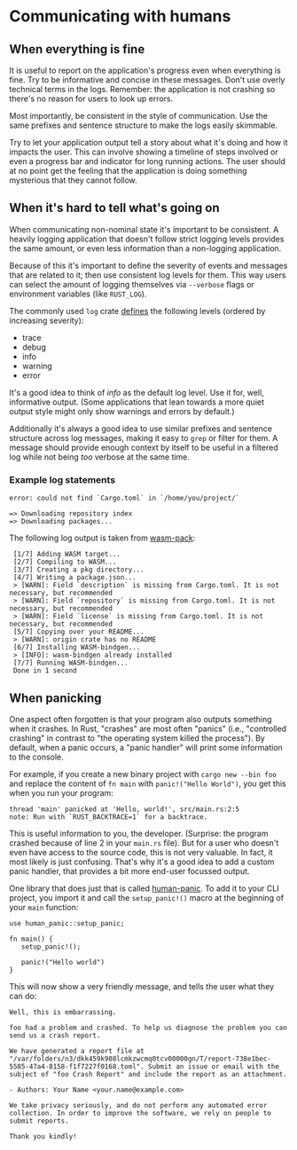 # Communicating with humans

## When everything is fine

It is useful to report on the application's progress
even when everything is fine.
Try to be informative and concise in these messages.
Don't use overly technical terms in the logs.
Remember:
the application is not crashing
so there's no reason for users to look up errors.

Most importantly,
be consistent in the style of communication.
Use the same prefixes and sentence structure
to make the logs easily skimmable. 

Try to let your application output tell a story
about what it's doing
and how it impacts the user.
This can involve showing a timeline of steps involved
or even a progress bar and indicator for long running actions.
The user should at no point
get the feeling that the application is doing something mysterious
that they cannot follow. 

## When it's hard to tell what's going on

When communicating non-nominal state it's important to be consistent.
A heavily logging application that doesn't follow strict logging levels
provides the same amount, or even less information
than a non-logging application.

Because of this it's important to define the severity of events
and messages that are related to it;
then use consistent log levels for them.
This way users can select the amount of logging themselves
via `--verbose` flags
or environment variables (like `RUST_LOG`).

The commonly used `log` crate
[defines][log-levels] the following levels
(ordered by increasing severity):

- trace
- debug
- info
- warning
- error

It's a good idea to think of _info_ as the default log level.
Use it for, well, informative output.
(Some applications that lean towards a more quiet output style
might only show warnings and errors by default.)

Additionally it's always a good idea to use similar prefixes
and sentence structure across log messages, 
making it easy to `grep` or filter for them.
A message should provide enough context by itself
to be useful in a filtered log 
while not being *too* verbose at the same time.

[log-levels]: https://docs.rs/log/0.4.4/log/enum.Level.html

### Example log statements

```console
error: could not find `Cargo.toml` in `/home/you/project/`
```   

```console
=> Downloading repository index
=> Downloading packages...
```

The following log output is taken from [wasm-pack]:

```console
 [1/7] Adding WASM target...
 [2/7] Compiling to WASM...
 [3/7] Creating a pkg directory...
 [4/7] Writing a package.json...
 > [WARN]: Field `description` is missing from Cargo.toml. It is not necessary, but recommended
 > [WARN]: Field `repository` is missing from Cargo.toml. It is not necessary, but recommended
 > [WARN]: Field `license` is missing from Cargo.toml. It is not necessary, but recommended
 [5/7] Copying over your README...
 > [WARN]: origin crate has no README
 [6/7] Installing WASM-bindgen...
 > [INFO]: wasm-bindgen already installed
 [7/7] Running WASM-bindgen...
 Done in 1 second
```

## When panicking

One aspect often forgotten is that
your program also outputs something when it crashes.
In Rust, "crashes" are most often "panics"
(i.e., "controlled crashing"
in contrast to "the operating system killed the process").
By default,
when a panic occurs,
a "panic handler" will print some information to the console.

For example,
if you create a new binary project
with `cargo new --bin foo`
and replace the content of `fn main` with `panic!("Hello World")`,
you get this when you run your program:

```console
thread 'main' panicked at 'Hello, world!', src/main.rs:2:5
note: Run with `RUST_BACKTRACE=1` for a backtrace.
```

This is useful information to you, the developer.
(Surprise: the program crashed because of line 2 in your `main.rs` file).
But for a user who doesn't even have access to the source code,
this is not very valuable.
In fact, it most likely is just confusing.
That's why it's a good idea to add a custom panic handler,
that provides a bit more end-user focussed output.

One library that does just that is called [human-panic].
To add it to your CLI project,
you import it
and call the `setup_panic!()` macro
at the beginning of your `main` function:

```rust,ignore
use human_panic::setup_panic;

fn main() {
   setup_panic!();

   panic!("Hello world")
}
```

This will now show a very friendly message,
and tells the user what they can do:

```console
Well, this is embarrassing.

foo had a problem and crashed. To help us diagnose the problem you can send us a crash report.

We have generated a report file at "/var/folders/n3/dkk459k908lcmkzwcmq0tcv00000gn/T/report-738e1bec-5585-47a4-8158-f1f7227f0168.toml". Submit an issue or email with the subject of "foo Crash Report" and include the report as an attachment.

- Authors: Your Name <your.name@example.com>

We take privacy seriously, and do not perform any automated error collection. In order to improve the software, we rely on people to submit reports.

Thank you kindly!
```

[human-panic]: https://crates.io/crates/human-panic
[wasm-pack]: https://crates.io/crates/wasm-pack
